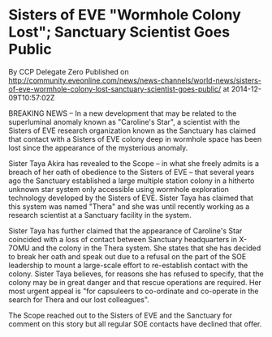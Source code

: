 # Sisters of EVE "Wormhole Colony Lost"; Sanctuary Scientist Goes Public
By CCP Delegate Zero
Published on http://community.eveonline.com/news/news-channels/world-news/sisters-of-eve-wormhole-colony-lost-sanctuary-scientist-goes-public/ at 2014-12-09T10:57:02Z

BREAKING NEWS – In a new development that may be related to the superluminal anomaly known as "Caroline's Star", a scientist with the Sisters of EVE research organization known as the Sanctuary has claimed that contact with a Sisters of EVE colony deep in wormhole space has been lost since the appearance of the mysterious anomaly.

Sister Taya Akira has revealed to the Scope – in what she freely admits is a breach of her oath of obedience to the Sisters of EVE – that several years ago the Sanctuary established a large multiple station colony in a hitherto unknown star system only accessible using wormhole exploration technology developed by the Sisters of EVE. Sister Taya has claimed that this system was named "Thera" and she was until recently working as a research scientist at a Sanctuary facility in the system.

Sister Taya has further claimed that the appearance of Caroline's Star coincided with a loss of contact between Sanctuary headquarters in X-7OMU and the colony in the Thera system. She states that she has decided to break her oath and speak out due to a refusal on the part of the SOE leadership to mount a large-scale effort to re-establish contact with the colony. Sister Taya believes, for reasons she has refused to specify, that the colony may be in great danger and that rescue operations are required. Her most urgent appeal is "for capsuleers to co-ordinate and co-operate in the search for Thera and our lost colleagues".

The Scope reached out to the Sisters of EVE and the Sanctuary for comment on this story but all regular SOE contacts have declined that offer.

